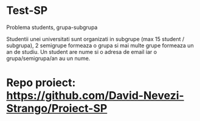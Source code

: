 # Test-SP
Problema students, grupa-subgrupa

Studentii unei universitati sunt organizati in subgrupe (max 15 student / subgrupa),
2 semigrupe formeaza o grupa si mai multe grupe formeaza un an de studiu.
Un student are nume si o adresa de email iar o grupa/semigrupa/an au un nume.

# Repo proiect: https://github.com/David-Nevezi-Strango/Proiect-SP

